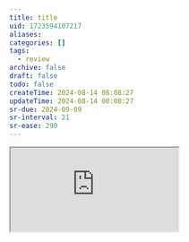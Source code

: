 ```yaml
---
title: title
uid: 1723594107217
aliases:
categories: []
tags:
  - review
archive: false
draft: false
todo: false
createTime: 2024-08-14 08:08:27
updateTime: 2024-08-14 08:08:27
sr-due: 2024-09-09
sr-interval: 21
sr-ease: 290
---
```


<iframe
  class="iframe_full"
  src="https://dict.youdao.com/result?word=title&lang=en"
>
</iframe>
